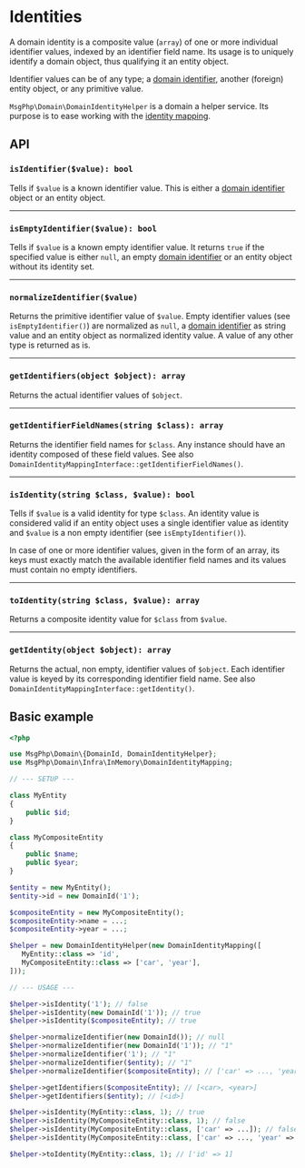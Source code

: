 # Identities

A domain identity is a composite value (`array`) of one or more individual identifier values, indexed by an identifier
field name. Its usage is to uniquely identify a domain object, thus qualifying it an entity object.

Identifier values can be of any type; a [domain identifier](identifiers.md), another (foreign) entity object, or any
primitive value.

`MsgPhp\Domain\DomainIdentityHelper` is a domain a helper service. Its purpose is to ease working with the
[identity mapping](identity-mapping.md).

## API

### `isIdentifier($value): bool`

Tells if `$value` is a known identifier value. This is either a [domain identifier](identifiers.md) object or an entity
object.

---

### `isEmptyIdentifier($value): bool`

Tells if `$value` is a known empty identifier value. It returns `true` if the specified value is either `null`, an empty
[domain identifier](identifiers.md) or an entity object without its identity set.

---

### `normalizeIdentifier($value)`

Returns the primitive identifier value of `$value`. Empty identifier values (see `isEmptyIdentifier()`) are normalized
as `null`, a [domain identifier](identifiers.md) as string value and an entity object as normalized identity value.
A value of any other type is returned as is.

---

### `getIdentifiers(object $object): array`

Returns the actual identifier values of `$object`.

---

### `getIdentifierFieldNames(string $class): array`

Returns the identifier field names for `$class`. Any instance should have an identity composed of these field values.
See also `DomainIdentityMappingInterface::getIdentifierFieldNames()`.

---

### `isIdentity(string $class, $value): bool`

Tells if `$value` is a valid identity for type `$class`. An identity value is considered valid if an entity object uses
a single identifier value as identity and `$value` is a non empty identifier (see `isEmptyIdentifier()`).

In case of one or more identifier values, given in the form of an array, its keys must exactly match the available
identifier field names and its values must contain no empty identifiers.

---

### `toIdentity(string $class, $value): array`

Returns a composite identity value for `$class` from `$value`.

---

### `getIdentity(object $object): array`

Returns the actual, non empty, identifier values of `$object`. Each identifier value is keyed by its corresponding
identifier field name. See also `DomainIdentityMappingInterface::getIdentity()`.

## Basic example

```php
<?php

use MsgPhp\Domain\{DomainId, DomainIdentityHelper};
use MsgPhp\Domain\Infra\InMemory\DomainIdentityMapping;

// --- SETUP ---

class MyEntity
{
    public $id;
}

class MyCompositeEntity
{
    public $name;
    public $year;
}

$entity = new MyEntity();
$entity->id = new DomainId('1');

$compositeEntity = new MyCompositeEntity();
$compositeEntity->name = ...;
$compositeEntity->year = ...;

$helper = new DomainIdentityHelper(new DomainIdentityMapping([
   MyEntity::class => 'id',
   MyCompositeEntity::class => ['car', 'year'],
]));

// --- USAGE ---

$helper->isIdentity('1'); // false
$helper->isIdentity(new DomainId('1')); // true
$helper->isIdentity($compositeEntity); // true

$helper->normalizeIdentifier(new DomainId()); // null
$helper->normalizeIdentifier(new DomainId('1')); // "1"
$helper->normalizeIdentifier('1'); // "1"
$helper->normalizeIdentifier($entity); // "1"
$helper->normalizeIdentifier($compositeEntity); // ['car' => ..., 'year' => ....]

$helper->getIdentifiers($compositeEntity); // [<car>, <year>]
$helper->getIdentifiers($entity); // [<id>]

$helper->isIdentity(MyEntity::class, 1); // true
$helper->isIdentity(MyCompositeEntity::class, 1); // false
$helper->isIdentity(MyCompositeEntity::class, ['car' => ...]); // false
$helper->isIdentity(MyCompositeEntity::class, ['car' => ..., 'year' => ...]); // true

$helper->toIdentity(MyEntity::class, 1); // ['id' => 1]
```
